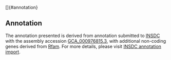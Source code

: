 []{#annotation}

Annotation
----------

The annotation presented is derived from annotation submitted to
[INSDC](http://www.insdc.org) with the assembly accession
[GCA\_000976815.3](http://www.ebi.ac.uk/ena/data/view/GCA_000976815.3),
with additional non-coding genes derived from
[Rfam](http://rfam.xfam.org/). For more details, please visit [INSDC
annotation
import](http://ensemblgenomes.org/info/data/insdc_annotation).
